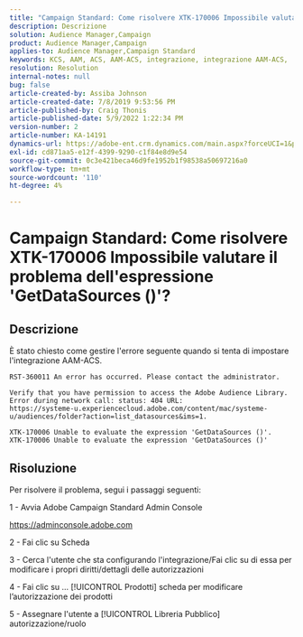 ```yaml
---
title: "Campaign Standard: Come risolvere XTK-170006 Impossibile valutare il problema dell'espressione 'GetDataSources ()'?"
description: Descrizione
solution: Audience Manager,Campaign
product: Audience Manager,Campaign
applies-to: Audience Manager,Campaign Standard
keywords: KCS, AAM, ACS, AAM-ACS, integrazione, integrazione AAM-ACS,
resolution: Resolution
internal-notes: null
bug: false
article-created-by: Assiba Johnson
article-created-date: 7/8/2019 9:53:56 PM
article-published-by: Craig Thonis
article-published-date: 5/9/2022 1:22:34 PM
version-number: 2
article-number: KA-14191
dynamics-url: https://adobe-ent.crm.dynamics.com/main.aspx?forceUCI=1&pagetype=entityrecord&etn=knowledgearticle&id=322eb0db-caa1-e911-a96a-000d3a34e213
exl-id: cd871aa5-e12f-4399-9290-c1f84e8d9e54
source-git-commit: 0c3e421beca46d9fe1952b1f98538a50697216a0
workflow-type: tm+mt
source-wordcount: '110'
ht-degree: 4%

---
```


# Campaign Standard: Come risolvere XTK-170006 Impossibile valutare il problema dell&#39;espressione &#39;GetDataSources ()&#39;?

## Descrizione


È stato chiesto come gestire l&#39;errore seguente quando si tenta di impostare l&#39;integrazione AAM-ACS.


```
RST-360011 An error has occurred. Please contact the administrator.

Verify that you have permission to access the Adobe Audience Library. 
Error during network call: status: 404 URL: 
https://systeme-u.experiencecloud.adobe.com/content/mac/systeme-u/audiences/folder?action=list_datasources&ims=1.

XTK-170006 Unable to evaluate the expression 'GetDataSources ()'.
XTK-170006 Unable to evaluate the expression 'GetDataSources ()'
```

## Risoluzione


Per risolvere il problema, segui i passaggi seguenti:



1 - Avvia Adobe Campaign Standard Admin Console

https://adminconsole.adobe.com

2 - Fai clic su  Scheda

3 - Cerca l&#39;utente che sta configurando l&#39;integrazione/Fai clic su di essa per modificare i propri diritti/dettagli delle autorizzazioni

4 - Fai clic su ... [!UICONTROL Prodotti] scheda per modificare l’autorizzazione dei prodotti

5 - Assegnare l&#39;utente a [!UICONTROL Libreria Pubblico] autorizzazione/ruolo

